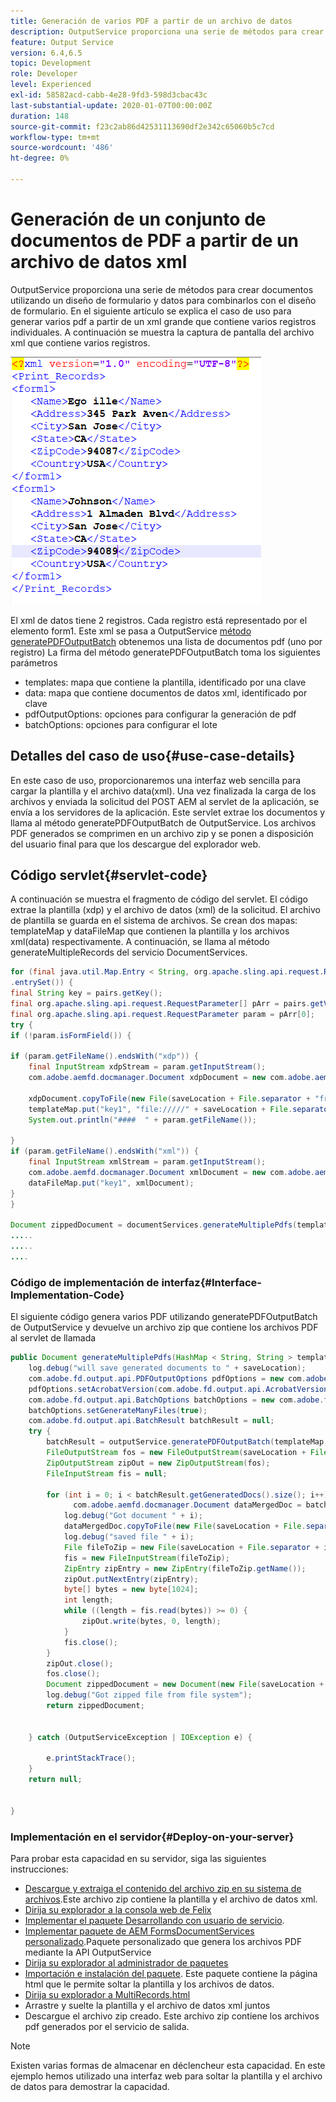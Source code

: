 ```yaml
---
title: Generación de varios PDF a partir de un archivo de datos
description: OutputService proporciona una serie de métodos para crear documentos utilizando un diseño de formulario y datos para combinarlos con el diseño de formulario. Aprenda a generar varios PDF a partir de un xml grande que contenga varios registros individuales.
feature: Output Service
version: 6.4,6.5
topic: Development
role: Developer
level: Experienced
exl-id: 58582acd-cabb-4e28-9fd3-598d3cbac43c
last-substantial-update: 2020-01-07T00:00:00Z
duration: 148
source-git-commit: f23c2ab86d42531113690df2e342c65060b5c7cd
workflow-type: tm+mt
source-wordcount: '486'
ht-degree: 0%

---
```


# Generación de un conjunto de documentos de PDF a partir de un archivo de datos xml

OutputService proporciona una serie de métodos para crear documentos utilizando un diseño de formulario y datos para combinarlos con el diseño de formulario. En el siguiente artículo se explica el caso de uso para generar varios pdf a partir de un xml grande que contiene varios registros individuales.
A continuación se muestra la captura de pantalla del archivo xml que contiene varios registros.

![multi-record-xml](assets/multi-record-xml.PNG)

El xml de datos tiene 2 registros. Cada registro está representado por el elemento form1. Este xml se pasa a OutputService [método generatePDFOutputBatch](https://helpx.adobe.com/aem-forms/6/javadocs/com/adobe/fd/output/api/OutputService.html) obtenemos una lista de documentos pdf (uno por registro) La firma del método generatePDFOutputBatch toma los siguientes parámetros

* templates: mapa que contiene la plantilla, identificado por una clave
* data: mapa que contiene documentos de datos xml, identificado por clave
* pdfOutputOptions: opciones para configurar la generación de pdf
* batchOptions: opciones para configurar el lote



## Detalles del caso de uso{#use-case-details}

En este caso de uso, proporcionaremos una interfaz web sencilla para cargar la plantilla y el archivo data(xml). Una vez finalizada la carga de los archivos y enviada la solicitud del POST AEM al servlet de la aplicación, se envía a los servidores de la aplicación. Este servlet extrae los documentos y llama al método generatePDFOutputBatch de OutputService. Los archivos PDF generados se comprimen en un archivo zip y se ponen a disposición del usuario final para que los descargue del explorador web.

## Código servlet{#servlet-code}

A continuación se muestra el fragmento de código del servlet. El código extrae la plantilla (xdp) y el archivo de datos (xml) de la solicitud. El archivo de plantilla se guarda en el sistema de archivos. Se crean dos mapas: templateMap y dataFileMap que contienen la plantilla y los archivos xml(data) respectivamente. A continuación, se llama al método generateMultipleRecords del servicio DocumentServices.

```java
for (final java.util.Map.Entry < String, org.apache.sling.api.request.RequestParameter[] > pairs: params
.entrySet()) {
final String key = pairs.getKey();
final org.apache.sling.api.request.RequestParameter[] pArr = pairs.getValue();
final org.apache.sling.api.request.RequestParameter param = pArr[0];
try {
if (!param.isFormField()) {

if (param.getFileName().endsWith("xdp")) {
    final InputStream xdpStream = param.getInputStream();
    com.adobe.aemfd.docmanager.Document xdpDocument = new com.adobe.aemfd.docmanager.Document(xdpStream);

    xdpDocument.copyToFile(new File(saveLocation + File.separator + "fromui.xdp"));
    templateMap.put("key1", "file://///" + saveLocation + File.separator + "fromui.xdp");
    System.out.println("####  " + param.getFileName());

}
if (param.getFileName().endsWith("xml")) {
    final InputStream xmlStream = param.getInputStream();
    com.adobe.aemfd.docmanager.Document xmlDocument = new com.adobe.aemfd.docmanager.Document(xmlStream);
    dataFileMap.put("key1", xmlDocument);
}
}

Document zippedDocument = documentServices.generateMultiplePdfs(templateMap, dataFileMap,saveLocation);
.....
.....
....
```

### Código de implementación de interfaz{#Interface-Implementation-Code}

El siguiente código genera varios PDF utilizando generatePDFOutputBatch de OutputService y devuelve un archivo zip que contiene los archivos PDF al servlet de llamada

```java
public Document generateMultiplePdfs(HashMap < String, String > templateMap, HashMap < String, Document > dataFileMap, String saveLocation) {
    log.debug("will save generated documents to " + saveLocation);
    com.adobe.fd.output.api.PDFOutputOptions pdfOptions = new com.adobe.fd.output.api.PDFOutputOptions();
    pdfOptions.setAcrobatVersion(com.adobe.fd.output.api.AcrobatVersion.Acrobat_11);
    com.adobe.fd.output.api.BatchOptions batchOptions = new com.adobe.fd.output.api.BatchOptions();
    batchOptions.setGenerateManyFiles(true);
    com.adobe.fd.output.api.BatchResult batchResult = null;
    try {
        batchResult = outputService.generatePDFOutputBatch(templateMap, dataFileMap, pdfOptions, batchOptions);
        FileOutputStream fos = new FileOutputStream(saveLocation + File.separator + "zippedfile.zip");
        ZipOutputStream zipOut = new ZipOutputStream(fos);
        FileInputStream fis = null;

        for (int i = 0; i < batchResult.getGeneratedDocs().size(); i++) {
              com.adobe.aemfd.docmanager.Document dataMergedDoc = batchResult.getGeneratedDocs().get(i);
            log.debug("Got document " + i);
            dataMergedDoc.copyToFile(new File(saveLocation + File.separator + i + ".pdf"));
            log.debug("saved file " + i);
            File fileToZip = new File(saveLocation + File.separator + i + ".pdf");
            fis = new FileInputStream(fileToZip);
            ZipEntry zipEntry = new ZipEntry(fileToZip.getName());
            zipOut.putNextEntry(zipEntry);
            byte[] bytes = new byte[1024];
            int length;
            while ((length = fis.read(bytes)) >= 0) {
                zipOut.write(bytes, 0, length);
            }
            fis.close();
        }
        zipOut.close();
        fos.close();
        Document zippedDocument = new Document(new File(saveLocation + File.separator + "zippedfile.zip"));
        log.debug("Got zipped file from file system");
        return zippedDocument;


    } catch (OutputServiceException | IOException e) {

        e.printStackTrace();
    }
    return null;


}
```

### Implementación en el servidor{#Deploy-on-your-server}

Para probar esta capacidad en su servidor, siga las siguientes instrucciones:

* [Descargue y extraiga el contenido del archivo zip en su sistema de archivos](assets/mult-records-template-and-xml-file.zip).Este archivo zip contiene la plantilla y el archivo de datos xml.
* [Dirija su explorador a la consola web de Felix](http://localhost:4502/system/console/bundles)
* [Implementar el paquete Desarrollando con usuario de servicio](/help/forms/assets/common-osgi-bundles/DevelopingWithServiceUser.jar).
* [Implementar paquete de AEM FormsDocumentServices personalizado](/help/forms/assets/common-osgi-bundles/AEMFormsDocumentServices.core-1.0-SNAPSHOT.jar).Paquete personalizado que genera los archivos PDF mediante la API OutputService
* [Dirija su explorador al administrador de paquetes](http://localhost:4502/crx/packmgr/index.jsp)
* [Importación e instalación del paquete](assets/generate-multiple-pdf-from-xml.zip). Este paquete contiene la página html que le permite soltar la plantilla y los archivos de datos.
* [Dirija su explorador a MultiRecords.html](¿http://localhost:4502/content/DocumentServices/Multirecord.html?)
* Arrastre y suelte la plantilla y el archivo de datos xml juntos
* Descargue el archivo zip creado. Este archivo zip contiene los archivos pdf generados por el servicio de salida.

>[!NOTE]
>Existen varias formas de almacenar en déclencheur esta capacidad. En este ejemplo hemos utilizado una interfaz web para soltar la plantilla y el archivo de datos para demostrar la capacidad.
